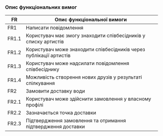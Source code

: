 ### Опис функціональних вимог
| FR  | Опис функціональної вимоги                      |
|----|--------------------------------------------------|
| FR1 | Написати повідомлення                           |
| FR1.1 | Користувач має змогу знаходити співбесідників у списку артистів |
| FR1.2 | Користувач може знаходити співбесідників через публікації артистів |
| FR1.3 | Користувач може надсилати повідомлення співбесіднику |
| FR1.4 | Можливість створення нових друзів у результаті спілкування |
| FR2 | Замовити доставку води                           |
| FR2.1 | Користувач може здійснити замовлення у власному профілі|
| FR2.2 | Зазначається точка доставки |
| FR2.3 | Підтвердження замовлення та отримання підтвердження доставки |
